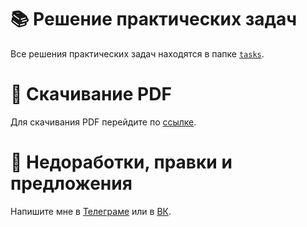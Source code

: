 # 📚 Решение практических задач

Все решения практических задач находятся в папке [`tasks`](https://github.com/danilshvalov/prog-synopsis-term-2/tree/main/tasks).

# 💾 Скачивание PDF

Для скачивания PDF перейдите по [ссылке](https://github.com/danilshvalov/prog-synopsis-term-2/raw/main/synopsis.pdf).

# 🚧 Недоработки, правки и предложения

Напишите мне в [Телеграме](https://t.me/danilshvalov) или в [ВК](https://vk.com/danilshvalov).
